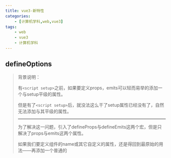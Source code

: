 ```yaml
---
title: vue3-新特性
categories: 
    - [计算机学科,web,vue3]
tags:
    - web
    - vue3
    - 计算机学科
---
```


## defineOptions

>  <span alt='solid'>背景说明</span>：
>
>  有`<script setup>`之前，如果要定义props，emits可以轻而易举的添加一个与setup平级的属性。
>
>  但是有了`<script setup>`后，就没法这么干了setup属性已经没有了，自然无法添加与其平级的属性。
>
>  ---
>
>  为了解决这一问题，引入了<font title='red'>defineProps</font>与<font title='red'>defineEmits</font>这两个宏，但是只解决了<font title='red'>props</font>与<font title='red'>emits</font>这两个属性。
>
>  如果我们要定义组件的name或其它自定义的属性，还是得回到最原始的用法——再添加一个普通的<script>标签。
>
>  这样就会存在两个<script>标签。让人无法接受。

于是。。。就迎来了。

## Vue3.3新特性-defineOptions

所以在vue3.3中新引入了 <font title='red'>defineOptions </font>宏。顾名思义，主要是用来定义 <font title='red'>Options API </font>的选项。可以用 defineOptions 定义任意的选项，props，emits，expose，slots 除外 (因为这些可以使用 defineXXX来做到)

```js
<script setup>
	defineOptions({
   	name: 'Foo',
      // 不希望组件的根元素继承特性，如果希望设置为 true
   	inheritAttrs: false,
   	// ... 更多自定义属性
	})
</script>
```

## Vue3.3新特性-defineModel

在Vue3中，自定义组件上使用v-model，相当于传递一个modelValue属性，同时触发 update:modelValue事件

![image-20230830201543099](https://raw.githubusercontent.com/PigPigLetsGo/imeages/master/202308302015742.png)

我们需要先定义props，在定义emits。其中有许多重复的代码。如果需要修改此值，还需要手动调用emit函数。

![image-20230830203106641](https://raw.githubusercontent.com/PigPigLetsGo/imeages/master/202308302031546.png)

**代码演示**：

父组件

```html
<script setup>
  import MyInput from '@/components/my-input.vue'
  import { ref } from 'vue'
  const text = ref('123456')
</script>
<template>
<MyInput v-model="text"></MyInput>
{{ text }}
</template>
```

子组件

```html
<script setup>
    import { defineModel } from 'vue'
    const modeValue = defineModel()
    const emit = defineEmits(['update:modeValue'])
</script>
<template>
    <div>
        <input :value="modeValue"
        @input="e => modeValue = e.target.value " type="text"/>
    </div>
</template>
```

vite配置

```js
import { fileURLToPath, URL } from 'node:url'

import { defineConfig } from 'vite'
import vue from '@vitejs/plugin-vue'

// https://vitejs.dev/config/
export default defineConfig({
  plugins: [
    vue({
      // 配置开启defineModel
      script: {
        defineModel: true
      }
    }),
  ],
  resolve: {
    alias: {
      '@': fileURLToPath(new URL('./src', import.meta.url))
    }
  }
})
```

**效果**：

![image-20230830203747863](./Vue3.3%E6%96%B0%E7%89%B9%E6%80%A7.assets/image-20230830203747863.png)